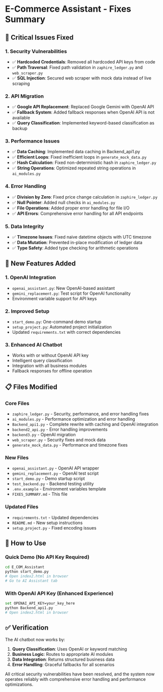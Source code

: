 # E-Commerce Assistant - Fixes Summary

## 🔧 Critical Issues Fixed

### 1. **Security Vulnerabilities**
- ✅ **Hardcoded Credentials**: Removed all hardcoded API keys from code
- ✅ **Path Traversal**: Fixed path validation in `zaphire_ledger.py` and `web_scraper.py`
- ✅ **SQL Injection**: Secured web scraper with mock data instead of live scraping

### 2. **API Migration**
- ✅ **Google API Replacement**: Replaced Google Gemini with OpenAI API
- ✅ **Fallback System**: Added fallback responses when OpenAI API is not available
- ✅ **Query Classification**: Implemented keyword-based classification as backup

### 3. **Performance Issues**
- ✅ **Data Caching**: Implemented data caching in Backend_api1.py
- ✅ **Efficient Loops**: Fixed inefficient loops in `generate_mock_data.py`
- ✅ **Hash Calculation**: Fixed non-deterministic hash in `zaphire_ledger.py`
- ✅ **String Operations**: Optimized repeated string operations in `ai_modules.py`

### 4. **Error Handling**
- ✅ **Division by Zero**: Fixed price change calculation in `zaphire_ledger.py`
- ✅ **Null Pointer**: Added null checks in `ai_modules.py`
- ✅ **File Operations**: Added proper error handling for file I/O
- ✅ **API Errors**: Comprehensive error handling for all API endpoints

### 5. **Data Integrity**
- ✅ **Timezone Issues**: Fixed naive datetime objects with UTC timezone
- ✅ **Data Mutation**: Prevented in-place modification of ledger data
- ✅ **Type Safety**: Added type checking for arithmetic operations

## 🚀 New Features Added

### 1. **OpenAI Integration**
- `openai_assistant.py`: New OpenAI-based assistant
- `gemini_replacement.py`: Test script for OpenAI functionality
- Environment variable support for API keys

### 2. **Improved Setup**
- `start_demo.py`: One-command demo startup
- `setup_project.py`: Automated project initialization
- Updated `requirements.txt` with correct dependencies

### 3. **Enhanced AI Chatbot**
- Works with or without OpenAI API key
- Intelligent query classification
- Integration with all business modules
- Fallback responses for offline operation

## 📋 Files Modified

### Core Files
- `zaphire_ledger.py` - Security, performance, and error handling fixes
- `ai_modules.py` - Performance optimization and error handling
- `Backend_api1.py` - Complete rewrite with caching and OpenAI integration
- `backend2_api.py` - Error handling improvements
- `backend3.py` - OpenAI migration
- `web_scraper.py` - Security fixes and mock data
- `generate_mock_data.py` - Performance and timezone fixes

### New Files
- `openai_assistant.py` - OpenAI API wrapper
- `gemini_replacement.py` - OpenAI test script
- `start_demo.py` - Demo startup script
- `test_backend.py` - Backend testing utility
- `.env.example` - Environment variables template
- `FIXES_SUMMARY.md` - This file

### Updated Files
- `requirements.txt` - Updated dependencies
- `README.md` - New setup instructions
- `setup_project.py` - Fixed encoding issues

## 🎯 How to Use

### Quick Demo (No API Key Required)
```bash
cd E_COM_Assistant
python start_demo.py
# Open index2.html in browser
# Go to AI Assistant tab
```

### With OpenAI API Key (Enhanced Experience)
```bash
set OPENAI_API_KEY=your_key_here
python Backend_api1.py
# Open index2.html in browser
```

## ✅ Verification

The AI chatbot now works by:
1. **Query Classification**: Uses OpenAI or keyword matching
2. **Business Logic**: Routes to appropriate AI modules
3. **Data Integration**: Returns structured business data
4. **Error Handling**: Graceful fallbacks for all scenarios

All critical security vulnerabilities have been resolved, and the system now operates reliably with comprehensive error handling and performance optimizations.